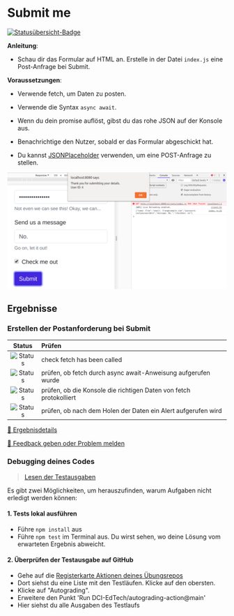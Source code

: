 # Submit me
[![Statusübersicht-Badge](../../blob/badges/.github/badges/autograding/badge.svg)](#Ergebnisse)


**Anleitung**:

* Schau dir das Formular auf HTML an. Erstelle in der Datei `index.js` eine Post-Anfrage bei Submit.

**Voraussetzungen**:
* Verwende fetch, um Daten zu posten.
* Verwende die Syntax `async await`.
* Wenn du dein promise auflöst, gibst du das rohe JSON auf der Konsole aus.
* Benachrichtige den Nutzer, sobald er das Formular abgeschickt hat.

* Du kannst [JSONPlaceholder](https://jsonplaceholder.typicode.com/) verwenden, um eine POST-Anfrage zu stellen.

![alt text](image/reference.png "On Submission")

[//]: # (autograding info start)
## Ergebnisse


### Erstellen der Postanforderung bei Submit

| Status | Prüfen |
| :-------------------------------------: | :--------------------------------------------------------------------------------------- |
| ![Status](../../blob/badges/.github/badges/autograding/status0.svg) | check fetch has been called |
| ![Status](../../blob/badges/.github/badges/autograding/status1.svg) | prüfen, ob fetch durch async await-Anweisung aufgerufen wurde |
| ![Status](../../blob/badges/.github/badges/autograding/status2.svg) | prüfen, ob die Konsole die richtigen Daten von fetch protokolliert |
| ![Status](../../blob/badges/.github/badges/autograding/status3.svg) | prüfen, ob nach dem Holen der Daten ein Alert aufgerufen wird |



[🔬 Ergebnisdetails](https://github.com/DigitalCareerInstitute/Browser-fetch-post/actions)

[📢 Feedback geben oder Problem melden](https://docs.google.com/forms/d/e/1FAIpQLSfS8wPh6bCMTLF2wmjiE5_UhPiOEnubEwwPLN_M8zTCjx5qbg/viewform?usp=pp_url&entry.652569746=Browser-fetch-post&entry.2115011968=https%3A%2F%2Fgithub.com%2FDigitalCareerInstitute%2FBrowser-fetch-post)

### Debugging deines Codes
> [Lesen der Testausgaben](https://github.com/DCI-EdTech/autograding-setup/wiki/Reading-test-outputs)

Es gibt zwei Möglichkeiten, um herauszufinden, warum Aufgaben nicht erledigt werden können:
#### 1. Tests lokal ausführen
- Führe `npm install` aus
- Führe `npm test` im Terminal aus. Du wirst sehen, wo deine Lösung vom erwarteten Ergebnis abweicht.

#### 2. Überprüfen der Testausgabe auf GitHub
- Gehe auf die [Registerkarte Aktionen deines Übungsrepos](https://github.com/DigitalCareerInstitute/Browser-fetch-post/actions)
- Dort siehst du eine Liste mit den Testläufen. Klicke auf den obersten.
- Klicke auf "Autograding".
- Erweitere den Punkt 'Run DCI-EdTech/autograding-action@main'
- Hier siehst du alle Ausgaben des Testlaufs

[//]: # (autograding info end)
